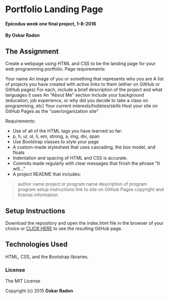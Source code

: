 # Portfolio Landing Page

#### Epicodus week one final project, 1-8-2016

#### By **Oskar Radon**

## The Assignment

Create a webpage using HTML and CSS to be the landing page for your web programming portfolio. Page requirements:

Your name
An image of you or something that represents who you are
A list of projects you have created with active links to them (either on GitHub or GitHub pages)
For each, include a brief description of the project and what languages it uses
An “About Me” section
Include your background (education, job experience, or why did you decide to take a class on programming, etc)
Your current interests/hobbies/skills
Host your site on GitHub Pages as the “user/organization site”

Requirements:
- Use of all of the HTML tags you have learned so far:
- p, h, ul, ol, li, em, strong, a, img, div, span
- Use Bootstrap classes to style your page
- A custom-made stylesheet that uses cascading, the box model, and floats
- Indentation and spacing of HTML and CSS is accurate.
- Commits made regularly with clear messages that finish the phrase "It will…"
- A project README that includes:
> author name
> project or program name
> description of program
> program setup instructions
> link to site on GitHub Pages
> copyright and license information

## Setup Instructions

Download the repository and open the index.html file in the browser of your choice or [CLICK HERE](http://oskarradon.github.io/ "Check it out!!") to see the resulting GitHub page.

## Technologies Used

HTML, CSS, and the Bootstrap libraries.

### License

The MIT License

Copyright (c) 2015 **Oskar Radon**
